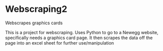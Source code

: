 # Webscraping2
Webscrapes graphics cards

This is a project for webscraping.
Uses Python to go to a Newegg website, specifically needs a graphics card page.
It then scrapes the data off the page into an excel sheet for further use/manipulation
